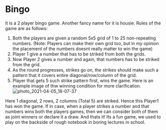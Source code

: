# Bingo
It is a 2 player bingo game. Another fancy name for it is housie. 
Rules of the game are as follows:
1) Both the players are given a random 5x5 grid of 1 to 25 non-repeating numbers. (Note: Players can make their own grid too, but in my opinion the placement of the numbers doesnt really matter to win the game)
2) Player 1  give a number that has to be striked from both the grids. 
3) Now Player 2 gives a number and again, that numbers has to be striked from the grid.
4) As the round progresses, strikes go on, the strikes should make such a pattern that it covers entire diagonal/row/column of the grid. 
5) Player that gets 5 such strike pattern first, wins the game. 
Here is an example image of thw winning condition for more clarification. 
![photo_2021-04-05_18-07-37](https://user-images.githubusercontent.com/81859210/113697783-4abb3680-96f1-11eb-94a7-d05222b13835.jpg)


Here 1 diagonal, 2 rows, 2 columns (Total 5) are striked. Hence this Player1 has won the game. 
If in case, when a player strikes a number and that numbers wins both the players games, then we can consider both of them as joint winners or declare it a draw. 
And thats it! Its a fun game, we used to play on the backside of rough notebook in boring lectures in school. 
